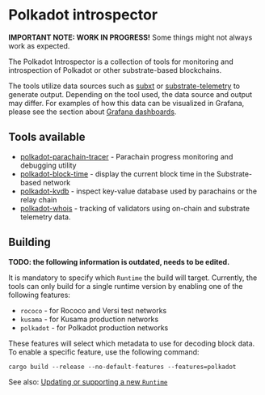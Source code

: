 # Polkadot introspector

**IMPORTANT NOTE: WORK IN PROGRESS!** Some things might not always work as expected.

The Polkadot Introspector is a collection of tools for monitoring and introspection of Polkadot or other substrate-based blockchains.

The tools utilize data sources such as [subxt](https://github.com/paritytech/subxt/) or [substrate-telemetry](https://github.com/paritytech/substrate-telemetry/) to generate output. Depending on the tool used, the data source and output may differ. For examples of how this data can be visualized in Grafana, please see the section about [Grafana dashboards](grafana/README.md).

## Tools available

- [polkadot-parachain-tracer](parachain-tracer/README.md) - Parachain progress monitoring and debugging utility
- [polkadot-block-time](block-time/README.md) - display the current block time in the Substrate-based network
- [polkadot-kvdb](kvdb/README.md) - inspect key-value database used by parachains or the relay chain
- [polkadot-whois](whois/README.md) - tracking of validators using on-chain and substrate telemetry data.

## Building

**TODO: the following information is outdated, needs to be edited.**

It is mandatory to specify which `Runtime` the build will target. Currently, the tools can only build for a single runtime version by enabling one of the following features:

- `rococo` - for Rococo and Versi test networks
- `kusama` - for Kusama production networks
- `polkadot` - for Polkadot production networks

These features will select which metadata to use for decoding block data. To enable a specific feature, use the following command:

```
cargo build --release --no-default-features --features=polkadot
```

See also: [Updating or supporting a new `Runtime`](essentials/README.md#updating-or-supporting-a-new-runtime)
